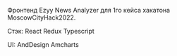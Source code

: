 Фронтенд Ezyy News Analyzer для 1го кейса хакатона MoscowCityHack2022.

Стэк:
React
Redux
Typescript

UI:
AndDesign
Amcharts
